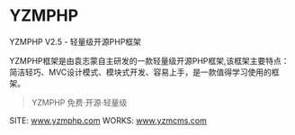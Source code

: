 # YZMPHP
YZMPHP V2.5 - 轻量级开源PHP框架

YZMPHP框架是由袁志蒙自主研发的一款轻量级开源PHP框架,该框架主要特点：简洁轻巧、MVC设计模式、模块式开发、容易上手，是一款值得学习使用的框架。

>YZMPHP 免费·开源·轻量级

SITE: www.yzmphp.com
WORKS: www.yzmcms.com


